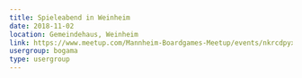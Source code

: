 ```yaml
---
title: Spieleabend in Weinheim 
date: 2018-11-02
location: Gemeindehaus, Weinheim
link: https://www.meetup.com/Mannheim-Boardgames-Meetup/events/nkrcdpyxpbdb/
usergroup: bogama
type: usergroup
---
```

